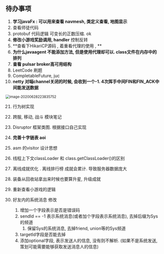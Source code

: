 ## 待办事项

1. **学习javaFx : 可以用来查看 navmesh, 类定义查看, 地图显示**
2. 查看师徒代码
6. protobuf 代码逻辑   可变长的正数压缩.   ok 
8. **修改小游戏奖励调用, handler**  控制反转
13. **查看下HikariCP源码 , 着重看代理的使用 ,  **
14. **为什么javaagent 不能添加方法, 但是使用代理却可以.  class文件在内存中的排列**
15. **查看 pulsar  broker高可用结构**
17. LeetCode 刷题
18. CompletableFuture, juc
19. **netty 对端channel关闭的时候, 会收到一个-1.  4次挥手中间FIN和FIN_ACK中间能发送数据**

<img src="C:\Users\Administrator\AppData\Roaming\Typora\typora-user-images\image-20200628223835752.png" alt="image-20200628223835752" style="zoom:80%;" />

21. 行为树实现
22. 跨服, 移动, 战斗 模块笔记
23. Disruptor 框架类图.   根据接口自己实现
24. **完善十字链表 aoi**   
5. asm 的visitor 设计思想
6. 线程上下文classLoader 和 class.getClassLoader()的区别
7. 离线成就优化 . 离线排行榜 成就会累计. 导致服务器数据庞大
8. 装备从回收站拿出来时候也要算升星, 升级成就
9. 重新查看小游戏的逻辑





1. 好友内的系统消息 修改
   1. 增加一个字段表示是否是错误码
   2. sendId == -1 表示系统消息(或者加个字段表示系统消息),  去掉后缀为Sys的频道
      1. 保留Sys的系统消息, 去掉friend, union等的Sys频道
   3. targetId字段是否能去掉
   4. 添加optional字段,  表示发送人的信息, 没有则不解析.  (如果不是系统发送,  策划可能需要能够获取发送消息人的信息)









